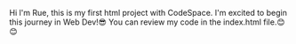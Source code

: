 Hi l'm Rue, this is my first html project with CodeSpace. 
I'm excited to begin this journey in Web Dev!😎
You can review my code in the index.html file.😊😊
